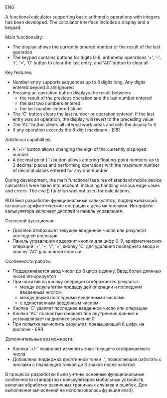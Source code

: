 ENG

A functional calculator supporting basic arithmetic operations with integers has been developed. The calculator interface includes a display and a keypad.

Main functionality:
- The display shows the currently entered number or the result of the last operation
- The keypad contains buttons for digits 0-9, arithmetic operations '+', '-', '/', '=', 'C' button to clear the last entry, and 'AC' button to clear all

Key features:
- Number entry supports sequences up to 8 digits long. Any digits entered beyond 8 are ignored
- Pressing an operation button displays the result between:
  * the result of the previous operation and the last number entered
  * the last two numbers entered
  * the last number entered alone
- The 'C' button clears the last number or operation entered. If the last entry was an operation, the display will revert to the preceding value
- The 'AC' button clears all internal work areas and sets the display to 0
- If any operation exceeds the 8-digit maximum - ERR

Additional capabilities:
- A '+/-' button allows changing the sign of the currently displayed number
- A decimal point ('.') button allows entering floating-point numbers up to 3 decimal places and performing operations with the maximum number of decimal places entered for any one number

During development, the main functional features of standard mobile device calculators were taken into account, including handling various edge cases and errors. The eval() function was not used for calculations.


RUS
Был разработан функциональный калькулятор, поддерживающий основные арифметические операции с целыми числами. Интерфейс калькулятора включает дисплей и панель управления.

Основной функционал:
- Дисплей отображает текущее введенное число или результат последней операции
- Панель управления содержит кнопки для цифр 0-9, арифметических операций '+', '-', '/', '=', кнопку 'C' для удаления последнего ввода и кнопку 'AC' для полной очистки

Особенности работы:
- Поддерживается ввод чисел до 8 цифр в длину. Ввод более длинных чисел игнорируется
- При нажатии на кнопку операции отображается результат:
  * между результатом предыдущей операции и последним введенным числом
  * между двумя последними введенными числами
  * с единственным введенным числом
- Кнопка 'C' удаляет последнее введенное число или операцию
- Кнопка 'AC' полностью очищает все внутренние данные и устанавливает на дисплее значение 0
- При попытке вычислить результат, превышающий 8 цифр, на дисплее - ERR

Дополнительные возможности:
- Кнопка '+/-' позволяет изменять знак текущего отображаемого числа
- Добавлена поддержка десятичной точки '.', позволяющая работать с числами с плавающей точкой до 3 знаков после запятой

В процессе разработки были учтены основные функциональные особенности стандартных калькуляторов мобильных устройств, включая обработку различных граничных случаев и ошибок. Для выполнения вычислений не использовалась функция eval().
